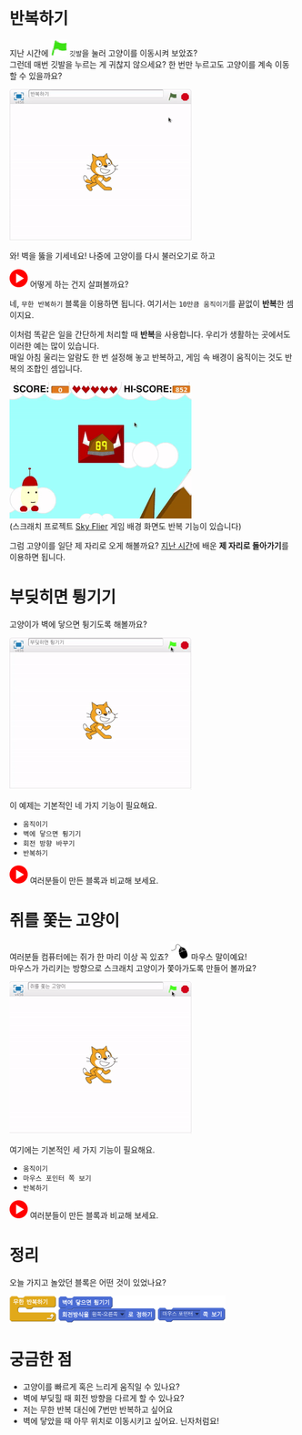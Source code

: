 # 반복하기

지난 시간에 ![](/assets/start.png) `깃발`을 눌러 고양이를 이동시켜 보았죠?  
그런데 매번 깃발을 누르는 게 귀찮지 않으세요? 한 번만 누르고도 고양이를 계속 이동할 수 있을까요?  

![](/assets/ch02_loop_preview.gif)

와! 벽을 뚫을 기세네요! 나중에 고양이를 다시 불러오기로 하고  

[![](/assets/video.png)](http://s3.10mincoding.com/scratch-ko/ch02_loop.mp4) 어떻게 하는 건지 살펴볼까요?

네, `무한 반복하기` 블록을 이용하면 됩니다. 여기서는 `10만큼 움직이기`를 끝없이 **반복**한 셈이지요.  

이처럼 똑같은 일을 간단하게 처리할 때 **반복**을 사용합니다. 우리가 생활하는 곳에서도 이러한 예는 많이 있습니다.  
매일 아침 울리는 알람도 한 번 설정해 놓고 반복하고, 게임 속 배경이 움직이는 것도 반복의 조합인 셈입니다.  

![](/assets/ch02_loop_ex.gif)  
(스크래치 프로젝트 [Sky Flier](https://scratch.mit.edu/projects/27593570/) 게임 배경 화면도 반복 기능이 있습니다)  

그럼 고양이를 일단 제 자리로 오게 해볼까요?  [지난 시간](/ch01.md)에 배운 **제 자리로 돌아가기**를 이용하면 됩니다.  

# 부딪히면 튕기기

고양이가 벽에 닿으면 튕기도록 해볼까요?  

![](/assets/ch02_bounce_preview.gif)

이 예제는 기본적인 네 가지 기능이 필요해요.

* `움직이기`
* `벽에 닿으면 튕기기`
* `회전 방향 바꾸기`
* `반복하기`

[![](/assets/video.png)](http://s3.10mincoding.com/scratch-ko/ch02_bounce.mp4) 여러분들이 만든 블록과 비교해 보세요.

# 쥐를 쫓는 고양이

여러분들 컴퓨터에는 쥐가 한 마리 이상 꼭 있죠? ![](/assets/mouse.png) 마우스 말이예요!  
마우스가 가리키는 방향으로 스크래치 고양이가 쫓아가도록 만들어 볼까요?

![](/assets/ch02_mouse_preview.gif)

여기에는 기본적인 세 가지 기능이 필요해요.

* `움직이기`
* `마우스 포인터 쪽 보기`
* `반복하기`

[![](/assets/video.png)](http://s3.10mincoding.com/scratch-ko/ch02_mouse.mp4) 여러분들이 만든 블록과 비교해 보세요.

# 정리
오늘 가지고 놀았던 블록은 어떤 것이 있었나요?

![](/assets/ch02.png)

# 궁금한 점

* 고양이를 빠르게 혹은 느리게 움직일 수 있나요?
* 벽에 부딪힐 때 회전 방향을 다르게 할 수 있나요?
* 저는 무한 반복 대신에 7번만 반복하고 싶어요
* 벽에 닿았을 때 아무 위치로 이동시키고 싶어요. 닌자처럼요!

